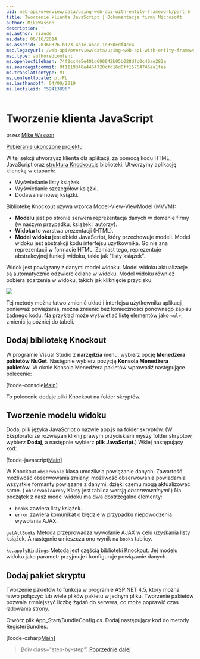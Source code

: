 ```yaml
---
uid: web-api/overview/data/using-web-api-with-entity-framework/part-6
title: Tworzenie klienta JavaScript | Dokumentacja firmy Microsoft
author: MikeWasson
description: ''
ms.author: riande
ms.date: 06/16/2014
ms.assetid: 20360326-b123-4b1e-abae-1d350edf4ce4
msc.legacyurl: /web-api/overview/data/using-web-api-with-entity-framework/part-6
msc.type: authoredcontent
ms.openlocfilehash: 74f2cc4e5e401d690042b05b028dfc0c46ae282a
ms.sourcegitcommit: 0f1119340e4464720cfd16d0ff15764746ea1fea
ms.translationtype: MT
ms.contentlocale: pl-PL
ms.lasthandoff: 04/09/2019
ms.locfileid: "59413896"
---
```

# <a name="create-the-javascript-client"></a>Tworzenie klienta JavaScript

przez [Mike Wasson](https://github.com/MikeWasson)

[Pobieranie ukończone projektu](https://github.com/MikeWasson/BookService)

W tej sekcji utworzysz klienta dla aplikacji, za pomocą kodu HTML, JavaScript oraz [struktura Knockout.js](http://knockoutjs.com/) biblioteki. Utworzymy aplikację kliencką w etapach:

- Wyświetlanie listy książek.
- Wyświetlanie szczegółów książki.
- Dodawanie nowej książki.

Bibliotekę Knockout używa wzorca Model-View-ViewModel (MVVM):

- **Modelu** jest po stronie serwera reprezentacja danych w domenie firmy (w naszym przypadku, książek i autorzy).
- **Widoku** to warstwa prezentacji (HTML).
- **Model widoku** jest obiekt JavaScript, który przechowuje modeli. Model widoku jest abstrakcji kodu interfejsu użytkownika. Go nie zna reprezentacji w formacie HTML. Zamiast tego, reprezentuje abstrakcyjnej funkcji widoku, takie jak &quot;listy książek&quot;.

Widok jest powiązany z danymi model widoku. Model widoku aktualizacje są automatycznie odzwierciedlane w widoku. Model widoku również pobiera zdarzenia w widoku, takich jak kliknięcie przycisku.

![](part-6/_static/image1.png)

Tej metody można łatwo zmienić układ i interfejsu użytkownika aplikacji, ponieważ powiązania, można zmienić bez konieczności ponownego zapisu żadnego kodu. Na przykład może wyświetlać listę elementów jako `<ul>`, zmienić ją później do tabeli.

## <a name="add-the-knockout-library"></a>Dodaj bibliotekę Knockout

W programie Visual Studio z **narzędzia** menu, wybierz opcję **Menedżera pakietów NuGet**. Następnie wybierz pozycję **Konsola Menedżera pakietów**. W oknie Konsola Menedżera pakietów wprowadź następujące polecenie:

[!code-console[Main](part-6/samples/sample1.cmd)]

To polecenie dodaje pliki Knockout na folder skryptów.

## <a name="create-the-view-model"></a>Tworzenie modelu widoku

Dodaj plik języka JavaScript o nazwie app.js na folder skryptów. (W Eksploratorze rozwiązań kliknij prawym przyciskiem myszy folder skryptów, wybierz **Dodaj**, a następnie wybierz **plik JavaScript**.) Wklej następujący kod:

[!code-javascript[Main](part-6/samples/sample2.js)]

W Knockout `observable` klasa umożliwia powiązanie danych. Zawartość możliwość obserwowania zmiany, możliwość obserwowania powiadamia wszystkie formanty powiązane z danymi, dzięki czemu mogą aktualizować same. ( `observableArray` Klasy jest tablica wersją *obserwowalnymi*.) Na początek z nasz model widoku ma dwa dostrzegalne elementy:

- `books` zawiera listy książek.
- `error` zawiera komunikat o błędzie w przypadku niepowodzenia wywołania AJAX.

`getAllBooks` Metoda przeprowadza wywołanie AJAX w celu uzyskania listy książek. A następnie umieszcza ono wynik na `books` tablicy.

`ko.applyBindings` Metodą jest częścią biblioteki Knockout. Jej modelu widoku jako parametr przyjmuje i konfiguruje powiązanie danych.

## <a name="add-a-script-bundle"></a>Dodaj pakiet skryptu

Tworzenie pakietów to funkcja w programie ASP.NET 4.5, który można łatwo połączyć lub wiele plików pakietu w jednym pliku. Tworzenie pakietów pozwala zmniejszyć liczbę żądań do serwera, co może poprawić czas ładowania strony.

Otwórz plik App\_Start/BundleConfig.cs. Dodaj następujący kod do metody RegisterBundles.

[!code-csharp[Main](part-6/samples/sample3.cs)]

> [!div class="step-by-step"]
> [Poprzednie](part-5.md)
> [dalej](part-7.md)
